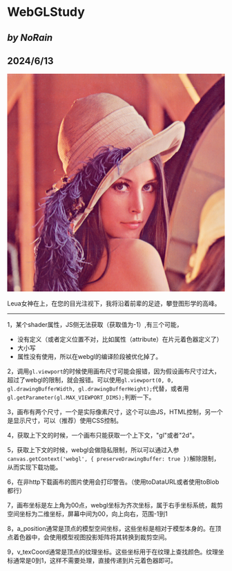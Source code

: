 # WebGLStudy

## *by NoRain*

## 2024/6/13

![Lena](./res/lena.png)

Leua女神在上，在您的目光注视下，我将沿着前辈的足迹，攀登图形学的高峰。

---

1，某个shader属性，JS侧无法获取（获取值为-1）,有三个可能，

- 没有定义（或者定义位置不对，比如属性（attribute）在片元着色器定义了）
- 大小写
- 属性没有使用，所以在webgl的编译阶段被优化掉了。

2，调用```gl.viewport```的时候使用画布尺寸可能会报错，因为假设画布尺寸过大，超过了webgl的限制，就会报错。可以使用```gl.viewport(0, 0, gl.drawingBufferWidth, gl.drawingBufferHeight);```代替，或者用```gl.getParameter(gl.MAX_VIEWPORT_DIMS);```判断一下。

3，画布有两个尺寸，一个是实际像素尺寸，这个可以由JS，HTML控制，另一个是显示尺寸，可以（推荐）使用CSS控制。

4，获取上下文的时候，一个画布只能获取一个上下文，"gl"或者"2d"。

5，获取上下文的时候，webgl会做隐私限制，所以可以通过入参```canvas.getContext('webgl', { preserveDrawingBuffer: true })```解除限制，从而实现下载功能。

6，在非http下载画布的图片使用会打印警告。（使用toDataURL或者使用toBlob都行）

7，画布坐标是左上角为00点，webgl坐标为齐次坐标，属于右手坐标系统，裁剪空间坐标为二维坐标，屏幕中间为00，向上向右，范围-1到1

8，a_position通常是顶点的模型空间坐标，这些坐标是相对于模型本身的。在顶点着色器中，会使用模型视图投影矩阵将其转换到裁剪空间。

9，v_texCoord通常是顶点的纹理坐标。这些坐标用于在纹理上查找颜色。纹理坐标通常是0到1，这样不需要处理，直接传递到片元着色器即可。